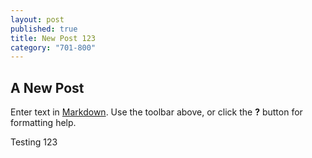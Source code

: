 ```yaml
---
layout: post
published: true
title: New Post 123
category: "701-800"
---
```


## A New Post

Enter text in [Markdown](http://daringfireball.net/projects/markdown/). Use the toolbar above, or click the **?** button for formatting help.

Testing 123
